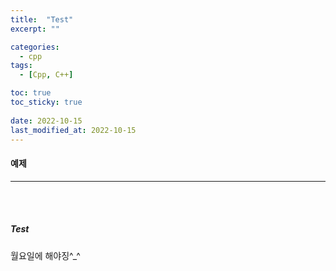 ```yaml
---
title:  "Test"
excerpt: ""

categories:
  - cpp
tags:
  - [Cpp, C++]

toc: true
toc_sticky: true
 
date: 2022-10-15
last_modified_at: 2022-10-15
---
```


#### 예제 
---
<br>
<br>

##### Test


월요일에 해야징^_^

